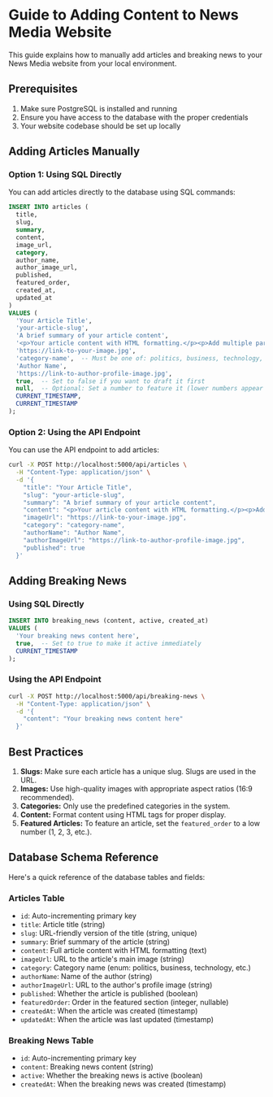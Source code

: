 # Guide to Adding Content to News Media Website

This guide explains how to manually add articles and breaking news to your News Media website from your local environment.

## Prerequisites

1. Make sure PostgreSQL is installed and running
2. Ensure you have access to the database with the proper credentials
3. Your website codebase should be set up locally

## Adding Articles Manually

### Option 1: Using SQL Directly

You can add articles directly to the database using SQL commands:

```sql
INSERT INTO articles (
  title, 
  slug, 
  summary, 
  content, 
  image_url, 
  category, 
  author_name, 
  author_image_url, 
  published, 
  featured_order, 
  created_at, 
  updated_at
)
VALUES (
  'Your Article Title', 
  'your-article-slug', 
  'A brief summary of your article content', 
  '<p>Your article content with HTML formatting.</p><p>Add multiple paragraphs as needed.</p>', 
  'https://link-to-your-image.jpg', 
  'category-name',  -- Must be one of: politics, business, technology, sports, entertainment, health, science, world
  'Author Name', 
  'https://link-to-author-profile-image.jpg', 
  true,  -- Set to false if you want to draft it first
  null,  -- Optional: Set a number to feature it (lower numbers appear first)
  CURRENT_TIMESTAMP, 
  CURRENT_TIMESTAMP
);
```

### Option 2: Using the API Endpoint

You can use the API endpoint to add articles:

```bash
curl -X POST http://localhost:5000/api/articles \
  -H "Content-Type: application/json" \
  -d '{
    "title": "Your Article Title",
    "slug": "your-article-slug",
    "summary": "A brief summary of your article content",
    "content": "<p>Your article content with HTML formatting.</p><p>Add multiple paragraphs as needed.</p>",
    "imageUrl": "https://link-to-your-image.jpg",
    "category": "category-name",
    "authorName": "Author Name",
    "authorImageUrl": "https://link-to-author-profile-image.jpg",
    "published": true
  }'
```

## Adding Breaking News

### Using SQL Directly

```sql
INSERT INTO breaking_news (content, active, created_at)
VALUES (
  'Your breaking news content here', 
  true,  -- Set to true to make it active immediately
  CURRENT_TIMESTAMP
);
```

### Using the API Endpoint

```bash
curl -X POST http://localhost:5000/api/breaking-news \
  -H "Content-Type: application/json" \
  -d '{
    "content": "Your breaking news content here"
  }'
```

## Best Practices

1. **Slugs:** Make sure each article has a unique slug. Slugs are used in the URL.
2. **Images:** Use high-quality images with appropriate aspect ratios (16:9 recommended).
3. **Categories:** Only use the predefined categories in the system.
4. **Content:** Format content using HTML tags for proper display.
5. **Featured Articles:** To feature an article, set the `featured_order` to a low number (1, 2, 3, etc.).

## Database Schema Reference

Here's a quick reference of the database tables and fields:

### Articles Table

- `id`: Auto-incrementing primary key
- `title`: Article title (string)
- `slug`: URL-friendly version of the title (string, unique)
- `summary`: Brief summary of the article (string)
- `content`: Full article content with HTML formatting (text)
- `imageUrl`: URL to the article's main image (string)
- `category`: Category name (enum: politics, business, technology, etc.)
- `authorName`: Name of the author (string)
- `authorImageUrl`: URL to the author's profile image (string)
- `published`: Whether the article is published (boolean)
- `featuredOrder`: Order in the featured section (integer, nullable)
- `createdAt`: When the article was created (timestamp)
- `updatedAt`: When the article was last updated (timestamp)

### Breaking News Table

- `id`: Auto-incrementing primary key
- `content`: Breaking news content (string)
- `active`: Whether the breaking news is active (boolean)
- `createdAt`: When the breaking news was created (timestamp)